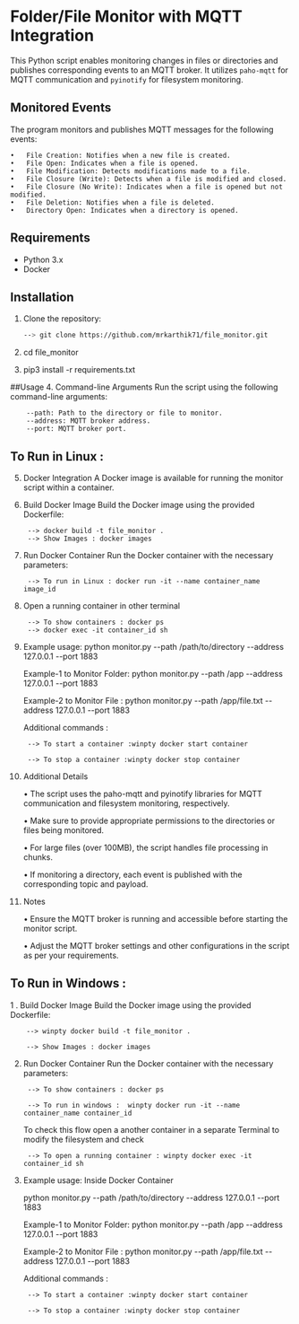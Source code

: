 # Folder/File Monitor with MQTT Integration

This Python script enables monitoring changes in files or directories and publishes corresponding events to an MQTT broker. 
It utilizes `paho-mqtt` for MQTT communication and `pyinotify` for filesystem monitoring.


## Monitored Events
The program monitors and publishes MQTT messages for the following events:

	•	File Creation: Notifies when a new file is created.
	•	File Open: Indicates when a file is opened.
	•	File Modification: Detects modifications made to a file.
	•	File Closure (Write): Detects when a file is modified and closed.
	•	File Closure (No Write): Indicates when a file is opened but not modified.
	•	File Deletion: Notifies when a file is deleted.
	•	Directory Open: Indicates when a directory is opened.


## Requirements

- Python 3.x
- Docker

## Installation

1. Clone the repository:

   ```bash
   --> git clone https://github.com/mrkarthik71/file_monitor.git


2. cd file_monitor

3. pip3 install -r requirements.txt

##Usage
4. Command-line Arguments
	Run the script using the following command-line arguments:

		--path: Path to the directory or file to monitor.
		--address: MQTT broker address.
		--port: MQTT broker port.


##	To Run in Linux : 

5. Docker Integration
	A Docker image is available for running the monitor script within a container.

6. Build Docker Image
	Build the Docker image using the provided Dockerfile:

		--> docker build -t file_monitor .
		--> Show Images : docker images

7. Run Docker Container
	Run the Docker container with the necessary parameters:

		--> To run in Linux : docker run -it --name container_name image_id
	
8. Open a running container in other terminal 

		--> To show containers : docker ps
		--> docker exec -it container_id sh


9. Example usage:
	python monitor.py --path /path/to/directory --address 127.0.0.1 --port 1883
	
	Example-1 to Monitor Folder: python monitor.py --path /app --address 127.0.0.1 --port 1883

	Example-2 to Monitor File  : python monitor.py --path /app/file.txt --address 127.0.0.1 --port 1883
	
	Additional commands :

		--> To start a container :winpty docker start container

		--> To stop a container :winpty docker stop container


10. Additional Details

	•	The script uses the paho-mqtt and pyinotify libraries for MQTT communication and filesystem monitoring, respectively.

	•	Make sure to provide appropriate permissions to the directories or files being monitored.

	•	For large files (over 100MB), the script handles file processing in chunks.

	•	If monitoring a directory, each event is published with the corresponding topic and payload.

	
	
11. Notes

	•	Ensure the MQTT broker is running and accessible before starting the monitor script.

	•	Adjust the MQTT broker settings and other configurations in the script as per your requirements.



## To Run in Windows :

1 . Build Docker Image
	Build the Docker image using the provided Dockerfile:

		--> winpty docker build -t file_monitor .

		--> Show Images : docker images

2. Run Docker Container
	Run the Docker container with the necessary parameters:

		--> To show containers : docker ps

		--> To run in windows :  winpty docker run -it --name container_name container_id
	
	To check this flow open a another container in a separate Terminal to modify the filesystem and check

		--> To open a running container : winpty docker exec -it container_id sh
		

3. Example usage: Inside Docker Container

	python monitor.py --path /path/to/directory --address 127.0.0.1 --port 1883
	
	Example-1 to Monitor Folder: python monitor.py --path /app --address 127.0.0.1 --port 1883

	Example-2 to Monitor File  : python monitor.py --path /app/file.txt --address 127.0.0.1 --port 1883
	
	Additional commands :

		--> To start a container :winpty docker start container
		
		--> To stop a container :winpty docker stop container